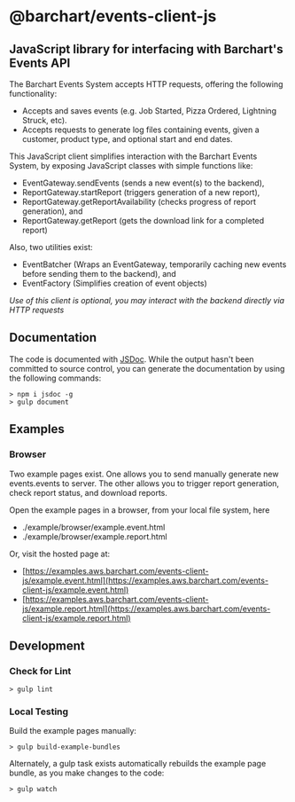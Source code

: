 # @barchart/events-client-js
## JavaScript library for interfacing with Barchart's Events API

The Barchart Events System accepts HTTP requests, offering the following functionality:

- Accepts and saves events (e.g. Job Started, Pizza Ordered, Lightning Struck, etc).
- Accepts requests to generate log files containing events, given a customer, product type, and optional start and end dates.

This JavaScript client simplifies interaction with the Barchart Events System, by exposing JavaScript classes with simple functions like:

- EventGateway.sendEvents (sends a new event(s) to the backend),
- ReportGateway.startReport (triggers generation of a new report),
- ReportGateway.getReportAvailability (checks progress of report generation), and
- ReportGateway.getReport (gets the download link for a completed report)

Also, two utilities exist:

- EventBatcher (Wraps an EventGateway, temporarily caching new events before sending them to the backend), and
- EventFactory (Simplifies creation of event objects)

_Use of this client is optional, you may interact with the backend directly via HTTP requests_

## Documentation

The code is documented with [JSDoc](http://usejsdoc.org/). While the output hasn't been committed to source control, you can generate the documentation by using the following commands:

    > npm i jsdoc -g
    > gulp document

## Examples

### Browser

Two example pages exist. One allows you to send manually generate new events.events to server. The other allows you to trigger report generation, check report status, and download reports.

Open the example pages in a browser, from your local file system, here

- ./example/browser/example.event.html
- ./example/browser/example.report.html

Or, visit the hosted page at:

- [https://examples.aws.barchart.com/events-client-js/example.event.html](https://examples.aws.barchart.com/events-client-js/example.event.html)
- [https://examples.aws.barchart.com/events-client-js/example.report.html](https://examples.aws.barchart.com/events-client-js/example.report.html)

## Development

### Check for Lint

    > gulp lint

### Local Testing

Build the example pages manually:

    > gulp build-example-bundles

Alternately, a gulp task exists automatically rebuilds the example page bundle, as you make changes to the code:

    > gulp watch

